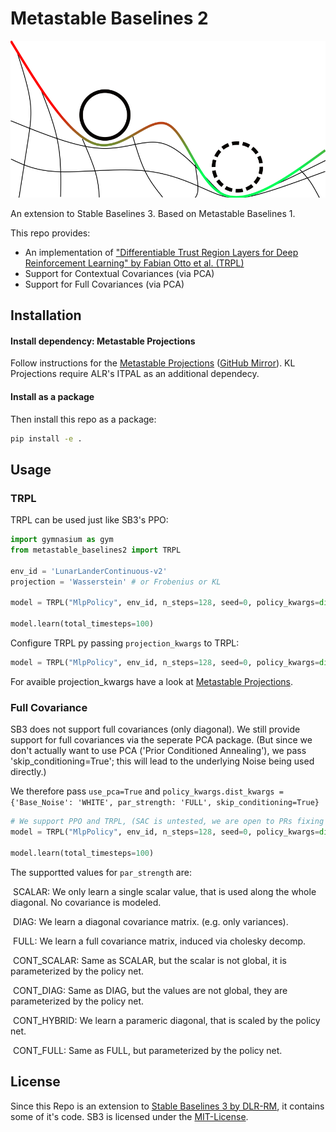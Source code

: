 # Metastable Baselines 2

<p align='center'>
  <img src='./icon.svg'>
</p>

An extension to Stable Baselines 3. Based on Metastable Baselines 1.

This repo provides:

- An implementation of ["Differentiable Trust Region Layers for Deep Reinforcement Learning" by Fabian Otto et al. (TRPL)](https://arxiv.org/abs/2101.09207)
- Support for Contextual Covariances (via PCA)
- Support for Full Covariances (via PCA)

## Installation

#### Install dependency: Metastable Projections

Follow instructions for the [Metastable Projections](https://git.dominik-roth.eu/dodox/metastable-projections) ([GitHub Mirror](https://github.com/D-o-d-o-x/metastable-projections)).
KL Projections require ALR's ITPAL as an additional dependecy.

#### Install as a package

Then install this repo as a package:

```bash
pip install -e .
```

## Usage

### TRPL

TRPL can be used just like SB3's PPO:

```python
import gymnasium as gym
from metastable_baselines2 import TRPL

env_id = 'LunarLanderContinuous-v2'
projection = 'Wasserstein' # or Frobenius or KL

model = TRPL("MlpPolicy", env_id, n_steps=128, seed=0, policy_kwargs=dict(net_arch=[16]), projection_class=projection, verbose=1)

model.learn(total_timesteps=100)
```

Configure TRPL py passing `projection_kwargs` to TRPL:

```python
model = TRPL("MlpPolicy", env_id, n_steps=128, seed=0, policy_kwargs=dict(net_arch=[16]), projection_class=projection, projection_kwargs={'mean_bound': mean_bound, 'cov_bound': cov_bound}, verbose=1)
```

For avaible projection_kwargs have a look at [Metastable Projections](https://git.dominik-roth.eu/dodox/metastable-projections).

### Full Covariance

SB3 does not support full covariances (only diagonal). We still provide support for full covariances via the seperate PCA package. (But since we don't actually want to use PCA ('Prior Conditioned Annealing'), we pass 'skip_conditioning=True'; this will lead to the underlying Noise being used directly.)

We therefore pass `use_pca=True` and `policy_kwargs.dist_kwargs = {'Base_Noise': 'WHITE', par_strength: 'FULL', skip_conditioning=True}`

```python
# We support PPO and TRPL, (SAC is untested, we are open to PRs fixing issues)
model = TRPL("MlpPolicy", env_id, n_steps=128, seed=0, policy_kwargs=dict(net_arch=[16], ), projection_class=projection, verbose=1)

model.learn(total_timesteps=100)
```

The supportted values for `par_strength` are:

​    SCALAR: We only learn a single scalar value, that is used along the whole diagonal. No covariance is modeled.

​    DIAG: We learn a diagonal covariance matrix. (e.g. only variances).

​    FULL: We learn a full covariance matrix, induced via cholesky decomp.

​    CONT_SCALAR: Same as SCALAR, but the scalar is not global, it is parameterized by the policy net.

​    CONT_DIAG: Same as DIAG, but the values are not global, they are parameterized by the policy net.

​    CONT_HYBRID: We learn a parameric diagonal, that is scaled by the policy net.

​    CONT_FULL: Same as FULL, but parameterized by the policy net.

## License

Since this Repo is an extension to [Stable Baselines 3 by DLR-RM](https://github.com/DLR-RM/stable-baselines3), it contains some of it's code. SB3 is licensed under the [MIT-License](https://github.com/DLR-RM/stable-baselines3/blob/master/LICENSE).
